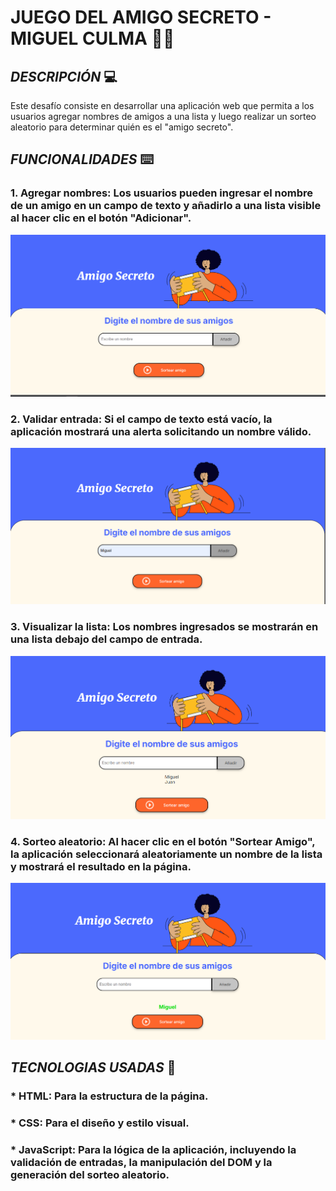 # __JUEGO DEL AMIGO SECRETO - MIGUEL CULMA__ :frowning_man:

##  _DESCRIPCIÓN_ :computer:


Este desafío consiste en desarrollar una aplicación web que permita a los usuarios agregar nombres de amigos a una lista y luego realizar un sorteo aleatorio para determinar quién es el "amigo secreto". 


## _FUNCIONALIDADES_ :keyboard:

### 1. __Agregar nombres:__ Los usuarios pueden ingresar el nombre de un amigo en un campo de texto y añadirlo a una lista visible al hacer clic en el botón "Adicionar".
![Inicio](/assets/Inicio.png)

### 2. __Validar entrada:__ Si el campo de texto está vacío, la aplicación mostrará una alerta solicitando un nombre válido.

![Nombres](/assets/nombre.png)

### 3. __Visualizar la lista:__ Los nombres ingresados se mostrarán en una lista debajo del campo de entrada.
![Visualizar](/assets/lista.png)

### 4. __Sorteo aleatorio:__ Al hacer clic en el botón "Sortear Amigo", la aplicación seleccionará aleatoriamente un nombre de la lista y mostrará el resultado en la página.
![sorteo](/assets/Resultado.png) 

## _TECNOLOGIAS USADAS_ :blue_book: 

### * HTML: Para la estructura de la página.

### * CSS: Para el diseño y estilo visual.

### * JavaScript: Para la lógica de la aplicación, incluyendo la validación de entradas, la manipulación del DOM y la generación del sorteo aleatorio.
